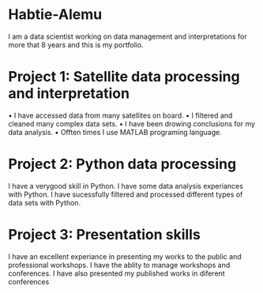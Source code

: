 # Habtie-Alemu
I am a data scientist working on data management and interpretations for more that 8 years and this is my portfolio.

# Project 1: Satellite data processing and interpretation
•	I have accessed data from many satellites on board.
•	I filtered and cleaned many complex data sets.
•	I have been drowing conclusions for my data analysis.
•	Offten times I use MATLAB programing language.

# Project 2: Python data processing
I have a verygood skill in Python.
I have some data analysis experiances with Python.
I have sucessfully filtered and processed different types of data sets with Python.

# Project 3: Presentation skills
I have an excellent experiance in presenting my works to the public and professional workshops.
I have the ablity to manage workshops and conferences.
I have also presented my published works in diferent conferences

